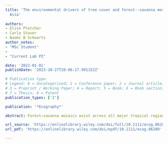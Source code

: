 ```yaml
---
title: 'The environmental drivers of tree cover and forest--savanna mosaics in Southeast
  Asia'
  
authors:
- Elise Pletcher
- Carla Staver
- Naomi B Schwartz
author_notes:
- "MSc Student"
- 
- "Current Lab PI"

date: '2022-01-01'
publishDate: '2023-10-27T20:06:17.991152Z'

# Publication type.
# Legend: 0 = Uncategorized; 1 = Conference paper; 2 = Journal article;
# 3 = Preprint / Working Paper; 4 = Report; 5 = Book; 6 = Book section;
# 7 = Thesis; 8 = Patent
publication_types: ['2']

publication: '*Ecography*'

abstract: Forest–savanna mosaics exist across all major tropical regions. Yet, the influence of environmental factors on the distribution of these mosaics is not well explored, limiting our understanding of the environmental constraints on savannas especially in Southeast Asia, where most savannas exist in mosaics. Despite clear structural and functional characteristics indicative of savannas, most SE Asian savannas continue to be classified as forest. This designation is problematic because SE Asian savannas are threatened by both fragmentation and forest-centric management practices. By studying forest–savanna mosaics across SE Asia, we aimed to parse out how landscape mosaics of forest and savanna may be constrained by fire, climate and soil characteristics. We used remotely sensed data to characterize the distribution of tree cover and forest–savanna mosaics. Using regression models, we quantified the relative effects of precipitation, fire frequency, seasonality and soil characteristics on average tree cover and landscape patchiness. We found that low tree cover, indicative of savannas, occurs in drier, seasonal subregions that experience frequent fire. Further, our results demonstrate that fire and precipitation strongly shape landscape patchiness. Landscapes were patchiest in subregions with low precipitation and intermediate fire frequency. These results demonstrate that the environmental factors important in delineating the distribution of savannas globally shape the distribution of tree cover and landscape patchiness across SE Asia. Fire especially drives patterns of tree cover across scales. In a region where fire suppression is a common management strategy, our results suggest that further research studying vegetation response to fire and fire suppression is needed to improve management and conservation of these mosaic landscapes. More broadly, this work demonstrates a useful approach for studying the environmental drivers that influence the distribution of forest–savanna mosaics.

url_source: 'https://onlinelibrary.wiley.com/doi/full/10.1111/ecog.06280'
url_pdf: 'https://onlinelibrary.wiley.com/doi/epdf/10.1111/ecog.06280'

---
```

